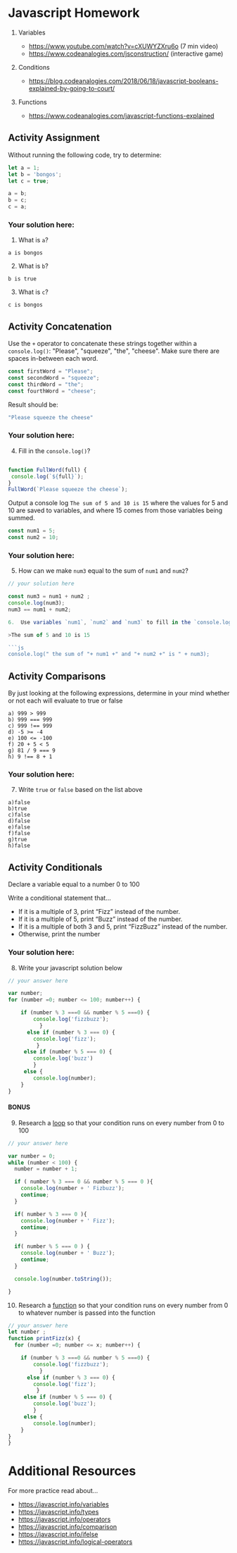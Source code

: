 # Javascript Homework

1.  Variables
    - https://www.youtube.com/watch?v=cXUWYZXru6o (7 min video)
    - https://www.codeanalogies.com/jsconstruction/ (interactive game)

2.  Conditions
    - https://blog.codeanalogies.com/2018/06/18/javascript-booleans-explained-by-going-to-court/

3.  Functions
    - https://www.codeanalogies.com/javascript-functions-explained

## Activity Assignment
Without running the following code, try to determine:

```js
let a = 1;
let b = 'bongos';
let c = true;

a = b;
b = c;
c = a;
```

### Your solution here:
1.  What is `a`?
```
a is bongos

```
2.  What is `b`?
```
b is true
```
3.  What is `c`?
```
c is bongos
```

## Activity Concatenation
Use the `+` operator to concatenate these strings together within a `console.log()`: "Please", "squeeze", "the", "cheese". Make sure there are spaces in-between each word.

```js
const firstWord = "Please";
const secondWord = "squeeze";
const thirdWord = "the";
const fourthWord = "cheese";
```
Result should be:
```js
"Please squeeze the cheese"
```

### Your solution here:
4.  Fill in the `console.log()`?
```js

function FullWord(full) {
 console.log(`${full}`);
}
FullWord(`Please squeeze the cheese`);

```

Output a console log `The sum of 5 and 10 is 15` where the values for 5 and 10 are saved to variables, and where 15 comes from those variables being summed.
```js
const num1 = 5;
const num2 = 10;
```

### Your solution here:
5.  How can we make `num3` equal to the sum of `num1` and `num2`?
```js
// your solution here

const num3 = num1 + num2 ;
console.log(num3);
num3 == num1 + num2;

6.  Use variables `num1`, `num2` and `num3` to fill in the `console.log()` to complete the sentence:

>The sum of 5 and 10 is 15

```js
console.log(" the sum of "+ num1 +" and "+ num2 +" is " + num3);
```

## Activity Comparisons
By just looking at the following expressions, determine in your mind whether or not each will evaluate to true or false
```
a) 999 > 999
b) 999 === 999
c) 999 !== 999
d) -5 >= -4
e) 100 <= -100
f) 20 + 5 < 5
g) 81 / 9 === 9
h) 9 !== 8 + 1
```
### Your solution here:
7.  Write `true` or `false` based on the list above
```
a)false
b)true
c)false
d)false
e)false
f)false
g)true
h)false
```

## Activity Conditionals
Declare a variable equal to a number 0 to 100

Write a conditional statement that...
- If it is a multiple of 3, print “Fizz” instead of the number.
- If it is a multiple of 5, print “Buzz” instead of the number.
- If it is a multiple of both 3 and 5, print “FizzBuzz” instead of the number.
- Otherwise, print the number

### Your solution here:
8.  Write your javascript solution below
```js
// your answer here

var number;
for (number =0; number <= 100; number++) {

    if (number % 3 ===0 && number % 5 ===0) {
        console.log('fizzbuzz');
          }
      else if (number % 3 === 0) {
        console.log('fizz');
         }
     else if (number % 5 === 0) {
        console.log('buzz')
        }
     else {
        console.log(number);
    }
}
```

#### BONUS
9.  Research a [loop](https://javascript.info/while-for) so that your condition runs on every number from 0 to 100
```js
// your answer here

var number = 0;
while (number < 100) {
  number = number + 1;

  if ( number % 3 === 0 && number % 5 === 0 ){
    console.log(number + ' Fizbuzz');
    continue;
  }

  if( number % 3 === 0 ){
    console.log(number + ' Fizz');
    continue;
  }

  if( number % 5 === 0 ) {
    console.log(number + ' Buzz');
    continue;
  }

  console.log(number.toString());

}
```
10.  Research a [function](https://javascript.info/function-basics) so that your condition runs on every number from 0 to whatever number is passed into the function
```js
// your answer here
let number ;
function printFizz(x) {
  for (number =0; number <= x; number++) {

    if (number % 3 ===0 && number % 5 ===0) {
        console.log('fizzbuzz');
          }
      else if (number % 3 === 0) {
        console.log('fizz');
         }
     else if (number % 5 === 0) {
        console.log('buzz');
        }
     else {
        console.log(number);
    }
}
}
```

# Additional Resources
For more practice read about...
- https://javascript.info/variables
- https://javascript.info/types
- https://javascript.info/operators
- https://javascript.info/comparison
- https://javascript.info/ifelse
- https://javascript.info/logical-operators
